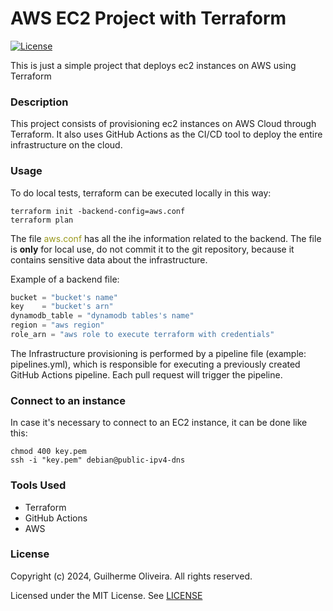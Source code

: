 # AWS EC2 Project with Terraform 

[![License](https://img.shields.io/badge/License-MIT-blue.svg)](https://opensource.org/license/MIT)

This is just a simple project that deploys ec2 instances on AWS using Terraform 

### Description

This project consists of provisioning ec2 instances on AWS Cloud through Terraform. It also uses GitHub Actions as the CI/CD tool to deploy the entire infrastructure on the cloud.

### Usage

To do local tests, terraform can be executed locally in this way:

```shell
terraform init -backend-config=aws.conf
terraform plan
```

<p>The file <span style="color:#98971a">aws.conf</span> has all the ihe information related to the backend. The file is <strong>only</strong> for local use,
do not commit it to the git repository, because it contains sensitive data about the infrastructure. </p>

Example of a backend file:
```terraform
bucket = "bucket's name"
key    = "bucket's arn"
dynamodb_table = "dynamodb tables's name"
region = "aws region"
role_arn = "aws role to execute terraform with credentials"
```
The Infrastructure provisioning is performed by a pipeline file (example: pipelines.yml),
which is responsible for executing a previously created GitHub Actions pipeline. Each pull request will trigger the pipeline.

### Connect to an instance
In case it's necessary to connect to an EC2 instance, it can be done like this:

```shell
chmod 400 key.pem
ssh -i "key.pem" debian@public-ipv4-dns
```
### Tools Used 

- Terraform
- GitHub Actions
- AWS 

### License

Copyright (c) 2024, Guilherme Oliveira. All rights reserved.

Licensed under the MIT License. See [LICENSE](LICENSE)
